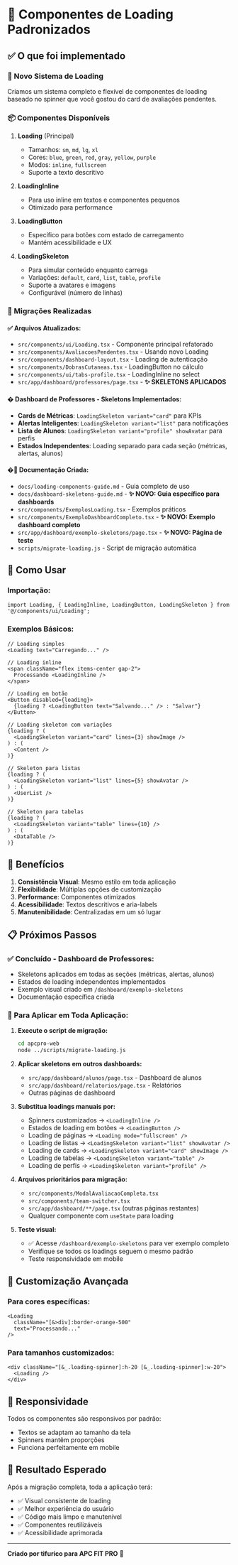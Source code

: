 # 🔄 Componentes de Loading Padronizados

## ✅ O que foi implementado

### 🎯 Novo Sistema de Loading
Criamos um sistema completo e flexível de componentes de loading baseado no spinner que você gostou do card de avaliações pendentes.

### 📦 Componentes Disponíveis

1. **Loading** (Principal)
   - Tamanhos: `sm`, `md`, `lg`, `xl`
   - Cores: `blue`, `green`, `red`, `gray`, `yellow`, `purple`
   - Modos: `inline`, `fullscreen`
   - Suporte a texto descritivo

2. **LoadingInline**
   - Para uso inline em textos e componentes pequenos
   - Otimizado para performance

3. **LoadingButton**
   - Específico para botões com estado de carregamento
   - Mantém acessibilidade e UX

4. **LoadingSkeleton**
   - Para simular conteúdo enquanto carrega
   - Variações: `default`, `card`, `list`, `table`, `profile`
   - Suporte a avatares e imagens
   - Configurável (número de linhas)

### 🔄 Migrações Realizadas

#### ✅ Arquivos Atualizados:
- `src/components/ui/Loading.tsx` - Componente principal refatorado
- `src/components/AvaliacoesPendentes.tsx` - Usando novo Loading
- `src/components/dashboard-layout.tsx` - Loading de autenticação
- `src/components/DobrasCutaneas.tsx` - LoadingButton no cálculo
- `src/components/ui/tabs-profile.tsx` - LoadingInline no select
- `src/app/dashboard/professores/page.tsx` - **✨ SKELETONS APLICADOS**

#### � Dashboard de Professores - Skeletons Implementados:
- **Cards de Métricas**: `LoadingSkeleton variant="card"` para KPIs
- **Alertas Inteligentes**: `LoadingSkeleton variant="list"` para notificações
- **Lista de Alunos**: `LoadingSkeleton variant="profile" showAvatar` para perfis
- **Estados Independentes**: Loading separado para cada seção (métricas, alertas, alunos)

#### �📝 Documentação Criada:
- `docs/loading-components-guide.md` - Guia completo de uso
- `docs/dashboard-skeletons-guide.md` - **✨ NOVO: Guia específico para dashboards**
- `src/components/ExemplosLoading.tsx` - Exemplos práticos
- `src/components/ExemploDashboardCompleto.tsx` - **✨ NOVO: Exemplo dashboard completo**
- `src/app/dashboard/exemplo-skeletons/page.tsx` - **✨ NOVO: Página de teste**
- `scripts/migrate-loading.js` - Script de migração automática

## 🚀 Como Usar

### Importação:
```tsx
import Loading, { LoadingInline, LoadingButton, LoadingSkeleton } from '@/components/ui/Loading';
```

### Exemplos Básicos:

```tsx
// Loading simples
<Loading text="Carregando..." />

// Loading inline
<span className="flex items-center gap-2">
  Processando <LoadingInline />
</span>

// Loading em botão
<Button disabled={loading}>
  {loading ? <LoadingButton text="Salvando..." /> : "Salvar"}
</Button>

// Loading skeleton com variações
{loading ? (
  <LoadingSkeleton variant="card" lines={3} showImage />
) : (
  <Content />
)}

// Skeleton para listas
{loading ? (
  <LoadingSkeleton variant="list" lines={5} showAvatar />
) : (
  <UserList />
)}

// Skeleton para tabelas
{loading ? (
  <LoadingSkeleton variant="table" lines={10} />
) : (
  <DataTable />
)}
```

## 🎨 Benefícios

1. **Consistência Visual**: Mesmo estilo em toda aplicação
2. **Flexibilidade**: Múltiplas opções de customização
3. **Performance**: Componentes otimizados
4. **Acessibilidade**: Textos descritivos e aria-labels
5. **Manutenibilidade**: Centralizadas em um só lugar

## 📋 Próximos Passos

### ✅ Concluído - Dashboard de Professores:
- Skeletons aplicados em todas as seções (métricas, alertas, alunos)
- Estados de loading independentes implementados
- Exemplo visual criado em `/dashboard/exemplo-skeletons`
- Documentação específica criada

### 🎯 Para Aplicar em Toda Aplicação:

1. **Execute o script de migração:**
   ```bash
   cd apcpro-web
   node ../scripts/migrate-loading.js
   ```

2. **Aplicar skeletons em outros dashboards:**
   - `src/app/dashboard/alunos/page.tsx` - Dashboard de alunos
   - `src/app/dashboard/relatorios/page.tsx` - Relatórios
   - Outras páginas de dashboard

3. **Substitua loadings manuais por:**
   - Spinners customizados → `<LoadingInline />`
   - Estados de loading em botões → `<LoadingButton />`
   - Loading de páginas → `<Loading mode="fullscreen" />`
   - Loading de listas → `<LoadingSkeleton variant="list" showAvatar />`
   - Loading de cards → `<LoadingSkeleton variant="card" showImage />`
   - Loading de tabelas → `<LoadingSkeleton variant="table" />`
   - Loading de perfis → `<LoadingSkeleton variant="profile" />`

4. **Arquivos prioritários para migração:**
   - `src/components/ModalAvaliacaoCompleta.tsx`
   - `src/components/team-switcher.tsx`
   - `src/app/dashboard/**/page.tsx` (outras páginas restantes)
   - Qualquer componente com `useState` para loading

5. **Teste visual:**
   - ✅ Acesse `/dashboard/exemplo-skeletons` para ver exemplo completo
   - Verifique se todos os loadings seguem o mesmo padrão
   - Teste responsividade em mobile

## 🔧 Customização Avançada

### Para cores específicas:
```tsx
<Loading 
  className="[&>div]:border-orange-500" 
  text="Processando..." 
/>
```

### Para tamanhos customizados:
```tsx
<div className="[&_.loading-spinner]:h-20 [&_.loading-spinner]:w-20">
  <Loading />
</div>
```

## 📱 Responsividade

Todos os componentes são responsivos por padrão:
- Textos se adaptam ao tamanho da tela
- Spinners mantêm proporções
- Funciona perfeitamente em mobile

## 🎯 Resultado Esperado

Após a migração completa, toda a aplicação terá:
- ✅ Visual consistente de loading
- ✅ Melhor experiência do usuário
- ✅ Código mais limpo e manutenível
- ✅ Componentes reutilizáveis
- ✅ Acessibilidade aprimorada

---

**Criado por tifurico para APC FIT PRO** 🎯
